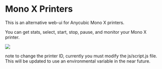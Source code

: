 # Mono X Printers

This is an alternative web-ui for Anycubic Mono X printers.

You can get stats, select, start, stop, pause, and monitor your Mono X printer.

![](img/worstwebdesign.png)

note to change the printer ID, currently you must modify the js/script.js file.  
This will be updated to use an environmental variable in the near future.